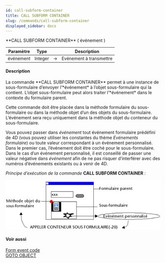 ```yaml
---
id: call-subform-container
title: CALL SUBFORM CONTAINER
slug: /commands/call-subform-container
displayed_sidebar: docs
---
```


<!--REF #_command_.CALL SUBFORM CONTAINER.Syntax-->**CALL SUBFORM CONTAINER** ( événement )<!-- END REF-->
<!--REF #_command_.CALL SUBFORM CONTAINER.Params-->
| Paramètre | Type |  | Description |
| --- | --- | --- | --- |
| événement | Integer | &#8594;  | Evénement à transmettre |

<!-- END REF-->

#### Description 

<!--REF #_command_.CALL SUBFORM CONTAINER.Summary-->La commande **CALL SUBFORM CONTAINER** permet à une instance de sous-formulaire d’envoyer l’*événement* à l’objet sous-formulaire qui la contient.<!-- END REF--> L’objet sous-formulaire peut alors traiter l’*événement* dans le contexte du formulaire parent. 

Cette commande doit être placée dans la méthode formulaire du sous-formulaire ou dans la méthode objet d’un des objets du sous-formulaire. L’événement sera reçu uniquement dans la méthode objet du conteneur du sous-formulaire. 

Vous pouvez passer dans *événement* tout événement formulaire prédéfini de 4D (vous pouvez utiliser les constantes du thème *Evénements formulaire*) ou toute valeur correspondant à un événement personnalisé. Dans le premier cas, l’événement doit être coché pour le sous-formulaire. Dans le cas d’un événement personnalisé, il est conseillé de passer une valeur négative dans *événement* afin de ne pas risquer d’interférer avec des numéros d’événements existants ou à venir de 4D.

*Principe d’exécution de la commande* **CALL SUBFORM CONTAINER** *:*

![](../assets/en/commands/pict166755.fr.png)

#### Voir aussi 

[Form event code](form-event-code.md)  
[GOTO OBJECT](goto-object.md)  